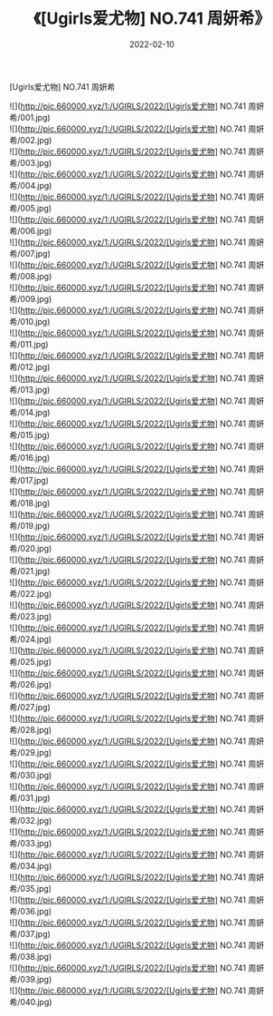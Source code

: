 ﻿---
layout: post
title:  《[Ugirls爱尤物] NO.741 周妍希》
date:   2022-02-10
img: http://pic.660000.xyz/1:/UGIRLS/2022/[Ugirls爱尤物] NO.741 周妍希/000.jpg
categories: [美女, 清纯, 唯美]
---

[Ugirls爱尤物] NO.741 周妍希

 ![](http://pic.660000.xyz/1:/UGIRLS/2022/[Ugirls爱尤物] NO.741 周妍希/001.jpg) <br>![](http://pic.660000.xyz/1:/UGIRLS/2022/[Ugirls爱尤物] NO.741 周妍希/002.jpg) <br>![](http://pic.660000.xyz/1:/UGIRLS/2022/[Ugirls爱尤物] NO.741 周妍希/003.jpg) <br>![](http://pic.660000.xyz/1:/UGIRLS/2022/[Ugirls爱尤物] NO.741 周妍希/004.jpg) <br>![](http://pic.660000.xyz/1:/UGIRLS/2022/[Ugirls爱尤物] NO.741 周妍希/005.jpg) <br>![](http://pic.660000.xyz/1:/UGIRLS/2022/[Ugirls爱尤物] NO.741 周妍希/006.jpg) <br>![](http://pic.660000.xyz/1:/UGIRLS/2022/[Ugirls爱尤物] NO.741 周妍希/007.jpg) <br>![](http://pic.660000.xyz/1:/UGIRLS/2022/[Ugirls爱尤物] NO.741 周妍希/008.jpg) <br>![](http://pic.660000.xyz/1:/UGIRLS/2022/[Ugirls爱尤物] NO.741 周妍希/009.jpg) <br>![](http://pic.660000.xyz/1:/UGIRLS/2022/[Ugirls爱尤物] NO.741 周妍希/010.jpg) <br>![](http://pic.660000.xyz/1:/UGIRLS/2022/[Ugirls爱尤物] NO.741 周妍希/011.jpg) <br>![](http://pic.660000.xyz/1:/UGIRLS/2022/[Ugirls爱尤物] NO.741 周妍希/012.jpg) <br>![](http://pic.660000.xyz/1:/UGIRLS/2022/[Ugirls爱尤物] NO.741 周妍希/013.jpg) <br>![](http://pic.660000.xyz/1:/UGIRLS/2022/[Ugirls爱尤物] NO.741 周妍希/014.jpg) <br>![](http://pic.660000.xyz/1:/UGIRLS/2022/[Ugirls爱尤物] NO.741 周妍希/015.jpg) <br>![](http://pic.660000.xyz/1:/UGIRLS/2022/[Ugirls爱尤物] NO.741 周妍希/016.jpg) <br>![](http://pic.660000.xyz/1:/UGIRLS/2022/[Ugirls爱尤物] NO.741 周妍希/017.jpg) <br>![](http://pic.660000.xyz/1:/UGIRLS/2022/[Ugirls爱尤物] NO.741 周妍希/018.jpg) <br>![](http://pic.660000.xyz/1:/UGIRLS/2022/[Ugirls爱尤物] NO.741 周妍希/019.jpg) <br>![](http://pic.660000.xyz/1:/UGIRLS/2022/[Ugirls爱尤物] NO.741 周妍希/020.jpg) <br>![](http://pic.660000.xyz/1:/UGIRLS/2022/[Ugirls爱尤物] NO.741 周妍希/021.jpg) <br>![](http://pic.660000.xyz/1:/UGIRLS/2022/[Ugirls爱尤物] NO.741 周妍希/022.jpg) <br>![](http://pic.660000.xyz/1:/UGIRLS/2022/[Ugirls爱尤物] NO.741 周妍希/023.jpg) <br>![](http://pic.660000.xyz/1:/UGIRLS/2022/[Ugirls爱尤物] NO.741 周妍希/024.jpg) <br>![](http://pic.660000.xyz/1:/UGIRLS/2022/[Ugirls爱尤物] NO.741 周妍希/025.jpg) <br>![](http://pic.660000.xyz/1:/UGIRLS/2022/[Ugirls爱尤物] NO.741 周妍希/026.jpg) <br>![](http://pic.660000.xyz/1:/UGIRLS/2022/[Ugirls爱尤物] NO.741 周妍希/027.jpg) <br>![](http://pic.660000.xyz/1:/UGIRLS/2022/[Ugirls爱尤物] NO.741 周妍希/028.jpg) <br>![](http://pic.660000.xyz/1:/UGIRLS/2022/[Ugirls爱尤物] NO.741 周妍希/029.jpg) <br>![](http://pic.660000.xyz/1:/UGIRLS/2022/[Ugirls爱尤物] NO.741 周妍希/030.jpg) <br>![](http://pic.660000.xyz/1:/UGIRLS/2022/[Ugirls爱尤物] NO.741 周妍希/031.jpg) <br>![](http://pic.660000.xyz/1:/UGIRLS/2022/[Ugirls爱尤物] NO.741 周妍希/032.jpg) <br>![](http://pic.660000.xyz/1:/UGIRLS/2022/[Ugirls爱尤物] NO.741 周妍希/033.jpg) <br>![](http://pic.660000.xyz/1:/UGIRLS/2022/[Ugirls爱尤物] NO.741 周妍希/034.jpg) <br>![](http://pic.660000.xyz/1:/UGIRLS/2022/[Ugirls爱尤物] NO.741 周妍希/035.jpg) <br>![](http://pic.660000.xyz/1:/UGIRLS/2022/[Ugirls爱尤物] NO.741 周妍希/036.jpg) <br>![](http://pic.660000.xyz/1:/UGIRLS/2022/[Ugirls爱尤物] NO.741 周妍希/037.jpg) <br>![](http://pic.660000.xyz/1:/UGIRLS/2022/[Ugirls爱尤物] NO.741 周妍希/038.jpg) <br>![](http://pic.660000.xyz/1:/UGIRLS/2022/[Ugirls爱尤物] NO.741 周妍希/039.jpg) <br>![](http://pic.660000.xyz/1:/UGIRLS/2022/[Ugirls爱尤物] NO.741 周妍希/040.jpg) <br>